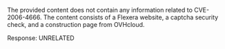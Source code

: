 The provided content does not contain any information related to CVE-2006-4666. The content consists of a Flexera website, a captcha security check, and a construction page from OVHcloud.

Response: UNRELATED